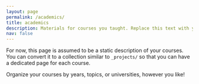```yaml
---
layout: page
permalink: /academics/
title: academics
description: Materials for courses you taught. Replace this text with your description.
nav: false
---
```


For now, this page is assumed to be a static description of your courses. You can convert it to a collection similar to `_projects/` so that you can have a dedicated page for each course.

Organize your courses by years, topics, or universities, however you like!
